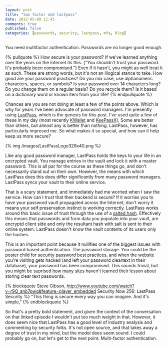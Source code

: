 ```yaml
---
layout: post
title: "two factor and lastpass"
date: 2012-05-09 12:43
comments: true
published: false
categories: [passwords, security, lastpass, mfa, blog]
---
```

You need multifactor authentication.  Passwords are no longer good enough.  

{% pullquote %}
How secure is your password?  If we've learned anything over the years on the Internet its this. {"You shouldn't trust your password.  It's probably been compromised."}  Even if it hasn't, you might as well treat it as such.  These are strong words, but it's not an illogical stance to take.  How good are your password practices?  Do you mix case, use alphanumeric characters, spaces, or symbols?  Is your password over 14 characters long?  Do you change them on a regular basis?  Do you recycle them?  Is it based on a dictionary word or known item from your life?
{% endpullquote %}

Chances are you are not doing at least a few of the points above.  Which is why for years I've been advocate of password managers.  I'm presently using <a href="http://lastpass.com">LastPass</a>, which is the genesis for this post.  I've used quite a few of these in my day (most recently <a href="http://docs.kde.org/stable/en/kdeutils/kwallet/index.html">KWallet</a> and <a href="http://keepassx.org">KeePassX</a>).  Some are better than others, but almost any is better than nothing.  LastPass, however, has particularly impresed me.  So what makes it so special, and how can it help keep us more secure?

<!-- more -->

{% img /images/LastPassLogo329x40.png %}

Like any good password manager, LastPass holds the keys to your life in an encrypted vault.  You manage entries in the vault and lock it with a master password.  This is all par for the course as these things go, and don't necessarily stand out on their own.  However, the means with which LastPass does this does differ significantly from many password managers.  LastPass syncs your vault to their online service.  

That is a scary statement, and immediately had me worried when I saw the service.  How can I trust that their backend is secure?  If it worries you to have your password vault propagated across the Internet, don't worry it means your self preservation instinct is working correctly.  LastPass works around this basic issue of trust through the use of a <a href="http://en.wikipedia.org/wiki/Salt_%28cryptography%29">salted hash</a>.  Effectively this means that passwords and form data you populate into your vault, are encryptd client side and only the resultant hash with salt is sent to their online system.  LastPass doesn't know the vault contents of its users only the hashes.  

This is an important point because it nullifies one of the biggest issues with password based authentication.  The password storage.  You could be the poster child for security password best practices, and when the website you're visiting gets hacked (and left your password cleartext in their database), your password has been compromised.  This sounds trivial, but you might be suprised <a href="http://www.codinghorror.com/blog/gawker-hack-release-notes.html">how</a> <a href="http://www.reddit.com/comments/usqe/reddits_streak_of_bad_luck_continues/cuugl">many</a> <a href="http://www.itworld.com/security/249460/hacked-microsoft-online-store-saved-passwords-plain-text">sites</a> haven't learned their lesson about storing clear text passwords.  

{% blockquote Steve Gibson, http://www.youtube.com/watch?v=r9Q_anb7pwg&feature=player_embedded Security Now 256: LastPass Security %}
"This thing is secure every way you can imagine. And it's simple,"
{% endblockquote %}

So that's a pretty bold statement, and given the context of the conversation on that linked episode I wouldn't put too much weight in that.  However,  it does seem nice that LastPass has a good level of industry analysis and commenting by security folks.  It's not open source, and that takes away a degree of trust in my mind, but the model does seem sound.  I could probably go on, but let's get to the next point.  Multi-factor authentication.
